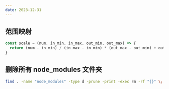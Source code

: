 ```yaml
---
date: 2023-12-31
---
```


## 范围映射

```js
const scale = (num, in_min, in_max, out_min, out_max) => {
  return (num - in_min) / (in_max - in_min) * (out_max - out_min) + out_min
}
```

## 删除所有 node_modules 文件夹

```sh
find . -name "node_modules" -type d -prune -print -exec rm -rf "{}" \;
```
